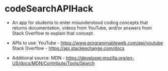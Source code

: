 # codeSearchAPIHack
* An app for students to enter misunderstood coding concepts that returns documentation, videos from YouTube, and/or answers from Stack Overflow to explain that concept.

* APIs to use:
YouTube - https://www.programmableweb.com/api/youtube
Stack Overflow - https://api.stackexchange.com/docs

* Additional source:
MDN - https://developer.mozilla.org/en-US/docs/MDN/Contribute/Tools/Search
